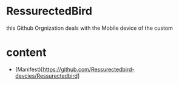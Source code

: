 # RessurectedBird
 this Github Orgnization deals with the Mobile device of the custom 

# content 
* (Manifest)[https://github.com/Ressurectedbird-devcies/Ressurectedbird]
